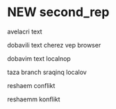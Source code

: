 ﻿# NEW second_rep

avelacri text

dobavili text cherez vep browser

dobavim text localnop

taza branch sraqinq localov

reshaem conflikt

reshaemm konflikt
